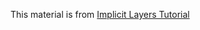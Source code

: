 This material is from [Implicit Layers Tutorial](https://implicit-layers-tutorial.org/introduction/)